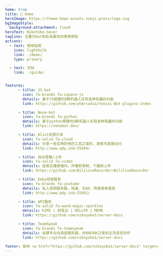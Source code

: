 ```yaml
---
home: true
title: 🏡 Home
heroImage: https://theme-hope-assets.vuejs.press/logo.svg
bgImageStyle:
  background-attachment: fixed
heroText: NikoYoke-Sever
tagline: 主要为bot和私有服务的使用帮助
actions:
  - text: 使用指南
    icon: lightbulb
    link: ./demo/
    type: primary

  - text: 文档
    link: ./guide/


features:
      - title: JS-bot
        icon: fa-brands fa-square-js
        details: 基于JS搭建的Q群机器人实现各种有趣的功能
        link: https://github.com/yhArcadia/Yunzai-Bot-plugins-index

      - title: None-bot
        icon: fa-brands fa-python
        details: 基于python搭建的Q群机器人实现各种有趣的功能
        link: https://nonebot.dev/

      - title: Alist资源分享
        icon: fa-solid fa-cloud
        details: 分享一些实用好用的工具之类的，游客可直接访问
        link: http://www.qdy.ink:55504/

      - title: 自动录播/上传
        icon: fa-solid fa-video
        details: 挂载主播直播间，开播即录制，下播即上传
        link: https://github.com/BililiveRecorder/BililiveRecorder

      - title: Emby视频服务
        icon: fa-brands fa-youtube
        details: 私人视频服务器，快速、无AD，界面简单美观
        link: http://www.qdy.ink:55501/

      - title: API服务
        icon: fa-solid fa-wand-magic-sparkles
        details: KIMI | 网易云 | DELLPX | MEME 
        link: https://github.com/nikoyoke1/server-docs

      - title: TeamSpeak
        icon: fa-brands fa-teamspeak
        details: 自建专业向语音服务器，对标KOOK之类的主流语言软件
        link: https://github.com/nikoyoke1/server-docs

footer: 使用 <a href="https://github.com/nikoyoke1/server-docs" target="_blank">Github © 2024 server-docs </a> MIT 协议, 版权所有 © Mr.NikoYoke
---
```

